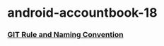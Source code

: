 # android-accountbook-18

### [GIT Rule and Naming Convention](https://github.com/woowa-techcamp-2022/android-accountbook-18/wiki/GIT-Rule-and-Naming-Convention)


